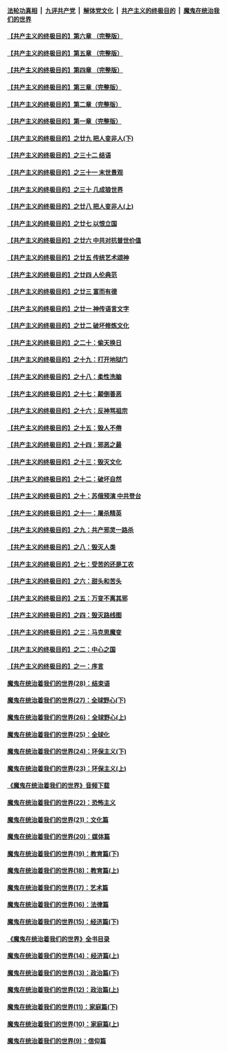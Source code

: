 

####  [法轮功真相](../../../../basic/blob/master/README.md?t=04011201) &nbsp;|&nbsp; [九评共产党](../../../../9ping.md/blob/master/README.md?t=04011201) &nbsp;|&nbsp; [解体党文化](../../../../jtdwh.md/blob/master/README.md?t=04011201)  &nbsp;|&nbsp; [共产主义的终极目的](../../../../gczydzjmd.md/blob/master/README.md?t=04011201) &nbsp;|&nbsp; [魔鬼在统治我们的世界](../../../../mgztzwmdsj.md/blob/master/README.md?t=04011201) 

#### [【共产主义的终极目的】第六章 （完整版）](../pages/nsc422/n11428913.md?t=04011201) 

#### [【共产主义的终极目的】第五章 （完整版）](../pages/nsc422/n11428912.md?t=04011201) 

#### [【共产主义的终极目的】第四章 （完整版）](../pages/nsc422/n11428907.md?t=04011201) 

#### [【共产主义的终极目的】第三章（完整版）](../pages/nsc422/n11428848.md?t=04011201) 

#### [【共产主义的终极目的】第二章（完整版）](../pages/nsc422/n11428831.md?t=04011201) 

#### [【共产主义的终极目的】第一章（完整版）](../pages/nsc422/n11417651.md?t=04011201) 

#### [【共产主义的终极目的】之廿九 把人变非人(下)](../pages/nsc422/n11344140.md?t=04011201) 

#### [【共产主义的终极目的】之三十二 结语](../pages/nsc422/n11360535.md?t=04011201) 

#### [【共产主义的终极目的】之三十一 末世景观](../pages/nsc422/n11351129.md?t=04011201) 

#### [【共产主义的终极目的】之三十 几成狼世界](../pages/nsc422/n11348280.md?t=04011201) 

#### [【共产主义的终极目的】之廿八 把人变非人(上)](../pages/nsc422/n11340492.md?t=04011201) 

#### [【共产主义的终极目的】之廿七 以恨立国](../pages/nsc422/n11336944.md?t=04011201) 

#### [【共产主义的终极目的】之廿六 中共对抗普世价值](../pages/nsc422/n11324785.md?t=04011201) 

#### [【共产主义的终极目的】之廿五 传统艺术颂神](../pages/nsc422/n11296396.md?t=04011201) 

#### [【共产主义的终极目的】之廿四 人伦典范](../pages/nsc422/n11296397.md?t=04011201) 

#### [【共产主义的终极目的】之廿三 富而有德](../pages/nsc422/n11283598.md?t=04011201) 

#### [【共产主义的终极目的】之廿一 神传语言文字](../pages/nsc422/n11263265.md?t=04011201) 

#### [【共产主义的终极目的】之廿二 破坏修炼文化](../pages/nsc422/n11245728.md?t=04011201) 

#### [【共产主义的终极目的】之二十：偷天换日](../pages/nsc422/n11238846.md?t=04011201) 

#### [【共产主义的终极目的】之十九：打开地狱门](../pages/nsc422/n11206376.md?t=04011201) 

#### [【共产主义的终极目的】之十八：柔性洗脑](../pages/nsc422/n11199994.md?t=04011201) 

#### [【共产主义的终极目的】之十七：颠倒善恶](../pages/nsc422/n11179782.md?t=04011201) 

#### [【共产主义的终极目的】之十六：反神骂祖宗](../pages/nsc422/n11166798.md?t=04011201) 

#### [【共产主义的终极目的】之十五：毁人不倦](../pages/nsc422/n11166792.md?t=04011201) 

#### [【共产主义的终极目的】之十四：邪恶之最](../pages/nsc422/n11150249.md?t=04011201) 

#### [【共产主义的终极目的】之十三：毁灭文化](../pages/nsc422/n11135227.md?t=04011201) 

#### [【共产主义的终极目的】之十二：破坏自然](../pages/nsc422/n11135214.md?t=04011201) 

#### [【共产主义的终极目的】之十：苏俄预演 中共登台](../pages/nsc422/n11118424.md?t=04011201) 

#### [【共产主义的终极目的】之十一：屠杀精英](../pages/nsc422/n11118442.md?t=04011201) 

#### [【共产主义的终极目的】之九：共产邪灵一路杀](../pages/nsc422/n11114139.md?t=04011201) 

#### [【共产主义的终极目的】之八：毁灭人类](../pages/nsc422/n11108503.md?t=04011201) 

#### [【共产主义的终极目的】之七：受苦的还是工农](../pages/nsc422/n11101809.md?t=04011201) 

#### [【共产主义的终极目的】之六：甜头和苦头](../pages/nsc422/n11096971.md?t=04011201) 

#### [【共产主义的终极目的】之五：万变不离其邪](../pages/nsc422/n11091285.md?t=04011201) 

#### [【共产主义的终极目的】之四：毁灭路线图](../pages/nsc422/n11086284.md?t=04011201) 

#### [【共产主义的终极目的】之三：马克思魔变](../pages/nsc422/n11061941.md?t=04011201) 

#### [【共产主义的终极目的】之二：中心之国](../pages/nsc422/n11047728.md?t=04011201) 

#### [【共产主义的终极目的】之一：序言](../pages/nsc422/n11086077.md?t=04011201) 

#### [魔鬼在统治着我们的世界(28)：结束语](../pages/nsc422/n10936246.md?t=04011201) 

#### [魔鬼在统治着我们的世界(27)：全球野心(下)](../pages/nsc422/n10928319.md?t=04011201) 

#### [魔鬼在统治着我们的世界(26)：全球野心(上)](../pages/nsc422/n10900318.md?t=04011201) 

#### [魔鬼在统治着我们的世界(25)：全球化](../pages/nsc422/n10788205.md?t=04011201) 

#### [魔鬼在统治着我们的世界(24)：环保主义(下)](../pages/nsc422/n10695307.md?t=04011201) 

#### [魔鬼在统治着我们的世界(23)：环保主义(上)](../pages/nsc422/n10688613.md?t=04011201) 

#### [《魔鬼在统治着我们的世界》音频下载](../pages/nsc422/n10635553.md?t=04011201) 

#### [魔鬼在统治着我们的世界(22)：恐怖主义](../pages/nsc422/n10614727.md?t=04011201) 

#### [魔鬼在统治着我们的世界(21)：文化篇](../pages/nsc422/n10597706.md?t=04011201) 

#### [魔鬼在统治着我们的世界(20)：媒体篇](../pages/nsc422/n10586579.md?t=04011201) 

#### [魔鬼在统治着我们的世界(19)：教育篇(下)](../pages/nsc422/n10564808.md?t=04011201) 

#### [魔鬼在统治着我们的世界(18)：教育篇(上)](../pages/nsc422/n10526970.md?t=04011201) 

#### [魔鬼在统治着我们的世界(17)：艺术篇](../pages/nsc422/n10499093.md?t=04011201) 

#### [魔鬼在统治着我们的世界(16)：法律篇](../pages/nsc422/n10485969.md?t=04011201) 

#### [魔鬼在统治着我们的世界(15)：经济篇(下)](../pages/nsc422/n10469975.md?t=04011201) 

#### [《魔鬼在统治着我们的世界》全书目录](../pages/nsc422/n10464261.md?t=04011201) 

#### [魔鬼在统治着我们的世界(14)：经济篇(上)](../pages/nsc422/n10457370.md?t=04011201) 

#### [魔鬼在统治着我们的世界(13)：政治篇(下)](../pages/nsc422/n10448270.md?t=04011201) 

#### [魔鬼在统治着我们的世界(12)：政治篇(上)](../pages/nsc422/n10444576.md?t=04011201) 

#### [魔鬼在统治着我们的世界(11)：家庭篇(下)](../pages/nsc422/n10440961.md?t=04011201) 

#### [魔鬼在统治着我们的世界(10)：家庭篇(上)](../pages/nsc422/n10435448.md?t=04011201) 

#### [魔鬼在统治着我们的世界(9)：信仰篇](../pages/nsc422/n10432159.md?t=04011201) 

